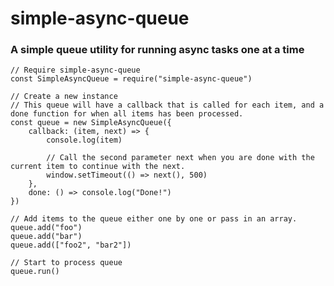 # simple-async-queue

### A simple queue utility for running async tasks one at a time

	// Require simple-async-queue
	const SimpleAsyncQueue = require("simple-async-queue")

	// Create a new instance
	// This queue will have a callback that is called for each item, and a done function for when all items has been processed.
	const queue = new SimpleAsyncQueue({
	    callback: (item, next) => {
	        console.log(item)

	        // Call the second parameter next when you are done with the current item to continue with the next.
	        window.setTimeout(() => next(), 500)
	    },
	    done: () => console.log("Done!")
	})

	// Add items to the queue either one by one or pass in an array.
	queue.add("foo")
	queue.add("bar") 
	queue.add(["foo2", "bar2"])

	// Start to process queue
	queue.run()